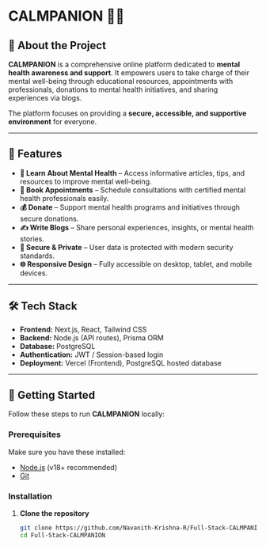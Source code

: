# CALMPANION 🧘‍♂️

## 🌟 About the Project
**CALMPANION** is a comprehensive online platform dedicated to **mental health awareness and support**. It empowers users to take charge of their mental well-being through educational resources, appointments with professionals, donations to mental health initiatives, and sharing experiences via blogs.

The platform focuses on providing a **secure, accessible, and supportive environment** for everyone.

---

## 🚀 Features

- **📖 Learn About Mental Health** – Access informative articles, tips, and resources to improve mental well-being.  
- **🏥 Book Appointments** – Schedule consultations with certified mental health professionals easily.  
- **💰 Donate** – Support mental health programs and initiatives through secure donations.  
- **✍️ Write Blogs** – Share personal experiences, insights, or mental health stories.  
- **🔐 Secure & Private** – User data is protected with modern security standards.  
- **🌐 Responsive Design** – Fully accessible on desktop, tablet, and mobile devices.

---

## 🛠️ Tech Stack

- **Frontend:** Next.js, React, Tailwind CSS  
- **Backend:** Node.js (API routes), Prisma ORM  
- **Database:** PostgreSQL  
- **Authentication:** JWT / Session-based login  
- **Deployment:** Vercel (Frontend), PostgreSQL hosted database  

---

## 🎯 Getting Started

Follow these steps to run **CALMPANION** locally:

### Prerequisites
Make sure you have these installed:

- [Node.js](https://nodejs.org/) (v18+ recommended)  
- [Git](https://git-scm.com/)  

### Installation
1. **Clone the repository**
   ```bash
   git clone https://github.com/Navanith-Krishna-R/Full-Stack-CALMPANION.git
   cd Full-Stack-CALMPANION
